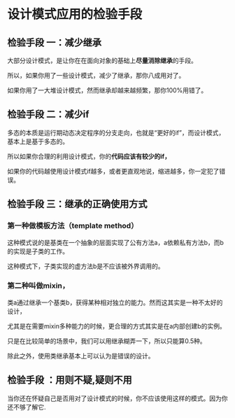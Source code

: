 # 设计模式应用的检验手段

## 检验手段 一：减少继承

大部分设计模式，是让你在在面向对象的基础上**尽量消除继承**的手段。

所以，如果你用了一些设计模式，减少了继承，那你八成用对了。

如果你用了一大堆设计模式，然而继承却越来越频繁，那你100%用错了。

## 检验手段 二：减少if

多态的本质是运行期动态决定程序的分支走向，也就是“更好的if”，而设计模式，基本上是基于多态的。

所以如果你合理的利用设计模式，你的**代码应该有较少的if，**

如果你的代码越使用设计模式if越多，或者更直观地说，缩进越多，你一定犯了错误。



## 检验手段 三：继承的正确使用方式

### 第一种做模板方法（template method）

这种模式说的是基类在一个抽象的层面实现了公有方法a，a依赖私有方法b，而b的实现是子类的工作。

这种模式下，子类实现的虚方法b是不应该被外界调用的。

### 第二种叫做mixin，

类a通过继承一个基类b，获得某种相对独立的能力。然而这其实是一种不太好的设计，

尤其是在需要mixin多种能力的时候，更合理的方式其实是在a内部创建b的实例。

只是在比较简单的场景中，我们可以用继承糊弄一下，所以只能算0.5种。

除此之外，使用类继承基本上可以认为是错误的设计。



## 检验手段 ：用则不疑,疑则不用

当你还在怀疑自己是否用对了设计模式的时候，你不应该使用这样的模式。因为你还不够了解它.